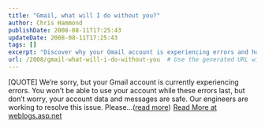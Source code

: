 ```yaml
---
title: "Gmail, what will I do without you?"
author: Chris Hammond
publishDate: 2008-08-11T17:25:43
updateDate: 2008-08-11T17:25:43
tags: []
excerpt: "Discover why your Gmail account is experiencing errors and how our engineers are actively working to resolve the issue. Learn more at weblogs.asp.net."
url: /2008/gmail-what-will-i-do-without-you  # Use the generated URL with year
---
```

[QUOTE] We’re sorry, but your Gmail account is currently experiencing errors. You won’t be able to use your account while these errors last, but don’t worry, your account data and messages are safe. Our engineers are working to resolve this issue. Please...(<a href="https://weblogs.asp.net/christoc/archive/2008/08/11/gmail-what-will-i-do-without-you.aspx">read more</a>)<img src="https://weblogs.asp.net/aggbug.aspx?PostID=6505953" width="1" height="1"> <a href="https://weblogs.asp.net/christoc/archive/2008/08/11/gmail-what-will-i-do-without-you.aspx">Read More at weblogs.asp.net</a>


